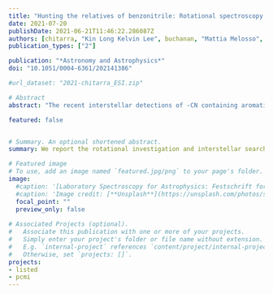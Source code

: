 ```yaml
---
title: "Hunting the relatives of benzonitrile: Rotational spectroscopy of dicyanobenzenes"
date: 2021-07-20
publishDate: 2021-06-21T11:46:22.286087Z
authors: [chitarra, "Kin Long Kelvin Lee", buchanan, "Mattia Melosso", "Brett A. McGuire", "Manuel Goubet", pirali, martin-drumel]
publication_types: ["2"]

publication: "*Astronomy and Astrophysics*"
doi: "10.1051/0004-6361/202141386"

#url_dataset: "2021-chitarra_ESI.zip"

# Abstract
abstract: "The recent interstellar detections of -CN containing aromatic species, namely benzonitrile, 1-cyanonaphthalene, and 2-cyanonaphthalene, bring renewed interest in related molecules that could participate in similar reaction networks. To enable new interstellar searches for benzonitrile derivatives, the pure rotational spectra of several related species need to be investigated in the laboratory. We have recorded the pure rotational spectra of ortho- and meta-dicyanobenzene in the centimetre and millimetre-wave domains. Assignments were supported by high-level quantum chemical calculations. Using Markov chain Monte Carlo simulations, we also searched for evidence of these molecules towards TMC-1 using the GOTHAM survey. Accurate spectroscopic parameters are derived from the analysis of the experimental spectra, allowing for reliable predictions at temperatures of interest (i.e. 10–300 K) for astronomical searches. Our searches in TMC-1 for both ortho- and meta- isomers provide upper limits for the abundances of the species."

featured: false


# Summary. An optional shortened abstract.
summary: We report the rotational investigation and interstellar searches towards TMC-1 of ortho- and meta-dicyanobenzene.

# Featured image
# To use, add an image named `featured.jpg/png` to your page's folder. 
image:
  #caption: '[Laboratory Spectroscopy for Astrophysics: Festschrift for Stephan Schlemmer](https://www.sciencedirect.com/journal/journal-of-molecular-spectroscopy/special-issue/104G321Z9MJ)'
  #caption: 'Image credit: [**Unsplash**](https://unsplash.com/photos/s9CC2SKySJM)'
  focal_point: ""
  preview_only: false
  
# Associated Projects (optional).
#   Associate this publication with one or more of your projects.
#   Simply enter your project's folder or file name without extension.
#   E.g. `internal-project` references `content/project/internal-project/index.md`.
#   Otherwise, set `projects: []`.
projects:
- listed
- pcmi
---
```




